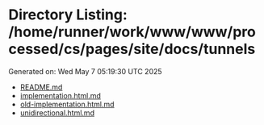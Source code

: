 # Directory Listing: /home/runner/work/www/www/processed/cs/pages/site/docs/tunnels
Generated on: Wed May  7 05:19:30 UTC 2025

- [README.md](README.md)
- [implementation.html.md](implementation.html.md)
- [old-implementation.html.md](old-implementation.html.md)
- [unidirectional.html.md](unidirectional.html.md)
